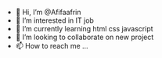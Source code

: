 - 👋 Hi, I’m @Afifaafrin
- 👀 I’m interested in IT job
- 🌱 I’m currently learning html css javascript
- 💞️ I’m looking to collaborate on new project
- 📫 How to reach me ...

<!---
Afifaafrin/Afifaafrin is a ✨ special ✨ repository because its `README.md` (this file) appears on your GitHub profile.
You can click the Preview link to take a look at your changes.
--->
